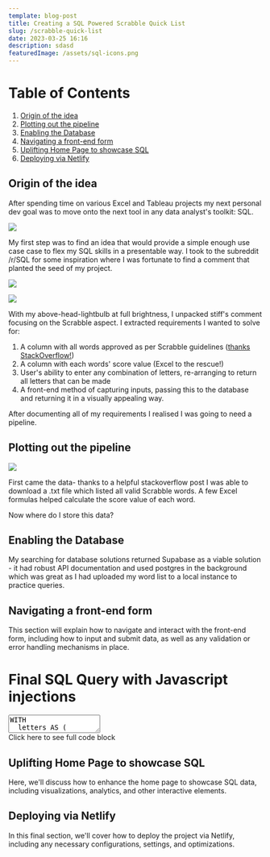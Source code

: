 ```yaml
---
template: blog-post
title: Creating a SQL Powered Scrabble Quick List
slug: /scrabble-quick-list
date: 2023-03-25 16:16
description: sdasd
featuredImage: /assets/sql-icons.png
---
```

<!DOCTYPE html>

<html>
<head>
	<title>Table of Contents</title>
</head>
<body>
	<h1>Table of Contents</h1>
	<ol>
		<!-- Link to section 1: Origin of the idea -->
		<li><a href="#section1">Origin of the idea</a></li>
		<!-- Link to section 2: Plotting out the pipeline -->
		<li><a href="#section2">Plotting out the pipeline</a></li>
		<!-- Link to section 3: Enabling the Database -->
		<li><a href="#section3">Enabling the Database</a></li>
		<!-- Link to section 4: Navigating a front-end form -->
		<li><a href="#section4">Navigating a front-end form</a></li>
		<!-- Link to section 5: Uplifting Home Page to showcase SQL -->
		<li><a href="#section5">Uplifting Home Page to showcase SQL</a></li>
		<!-- Link to section 6: Deploying via Netlify -->
		<li><a href="#section6">Deploying via Netlify</a></li>
	</ol>

<!--StartFragment-->

<!-- Section 1: Origin of the idea --> 

<h2 id="section1">Origin of the idea</h2> 

<p>

A﻿fter spending time on various Excel and Tableau projects my next personal dev goal was to move onto the next tool in any data analyst's toolkit: SQL.

![](/assets/image001.png)

M﻿y first step was to find an idea that would provide a simple enough use case case to flex my SQL skills in a presentable way. I took to the subreddit /r/SQL for some inspiration where I was fortunate to find a comment that planted the seed of my project. 

![](/assets/origin_of_idea.png)

![](/assets/origin_of_idea_v2.png)

W﻿ith my above-head-lightbulb at full brightness, I unpacked stiff's comment focusing on the Scrabble aspect. I extracted requirements I wanted to solve for:

1. A﻿ column with all words approved as per Scrabble guidelines ([thanks StackOverflow!](https://boardgames.stackexchange.com/questions/38366/latest-collins-scrabble-words-list-in-text-file))
2. A﻿ column with each words' score value (Excel to the rescue!)
3. User's ability to enter any combination of letters, re-arranging to return all letters that can be made
4. A﻿ front-end method of capturing inputs, passing this to the database and returning it in a visually appealing way.

A﻿fter documenting all of my requirements I realised I was going to need a pipeline.

</p> 

<!-- Section 2: Plotting out the pipeline --> 

<h2 id="section2">Plotting out the pipeline</h2> 

<p>

![](/assets/data-pipeline.drawio.png)

F﻿irst came the data- thanks to a helpful stackoverflow post I was able to download a .txt file which listed all valid Scrabble words. A few Excel formulas helped calculate the score value of each word.

N﻿ow where do I store this data?

</p> 

<!-- Section 3: Enabling the Database --> 

<h2 id="section3">Enabling the Database</h2> 

<p>

My searching for database solutions returned Supabase as a viable solution - it had robust API documentation and used postgres in the background which was great as I had uploaded my word list to a local instance to practice queries.

</p> 

<!-- Section 4: Navigating a front-end form --> 

<h2 id="section4">Navigating a front-end form</h2> 

<p>

This section will explain how to navigate and interact with the front-end form, including how to input and submit data, as well as any validation or error handling mechanisms in place.

<!DOCTYPE html>

<html lang="en">
<head>
<meta charset="UTF-8">
<meta name="viewport" content="width=device-width, initial-scale=1.0">
<title>Expandable SQL Text Box</title>
<style>
  .sql-code-container {
    position: relative;
  }
  
  textarea {
    width: 100%;
    min-height: 100px;
    overflow: hidden;
    resize: none;
  }
  
  .toggle-btn {
    position: absolute;
    right: 0;
    bottom: 0;
    background-color: lightgray;
    padding: 4px 8px;
    cursor: pointer;
    user-select: none;
  }
</style>
<script>
  function toggleFullCode() {
    var textarea = document.getElementById("sqlCode");
    var toggleBtn = document.getElementById("toggleBtn");
    
    if (textarea.style.maxHeight === "180px") {
      textarea.style.maxHeight = "none";
      toggleBtn.innerHTML = "Click here to see only the first 10 lines";
    } else {
      textarea.style.maxHeight = "180px";
      toggleBtn.innerHTML = "Click here to see full code block";
    }
    
    autoResize(textarea);
  }
  
  function autoResize(textarea) {
    textarea.style.height = 'auto';
    textarea.style.height = (textarea.scrollHeight) + 'px';
  }
</script>
</head>
<body>
  <h1>Final SQL Query with Javascript injections</h1>
  <div class="sql-code-container">
    <textarea id="sqlCode" oninput="autoResize(this)" style="max-height: 180px;">WITH
  letters AS (
    SELECT
      unnest(
        ARRAY\[
          {{textInput1.value.toUpperCase()}},
          {{textInput2.value.toUpperCase()}},
          {{textInput3.value.toUpperCase()}},
          {{textInput4.value.toUpperCase()}},
          {{textInput5.value.toUpperCase()}},
          {{textInput6.value.toUpperCase()}},
          {{textInput7.value.toUpperCase()}},
          {{textInput8.value.toUpperCase()}},
          {{textInput9.value.toUpperCase()}},
          {{textInput10.value.toUpperCase()}},
          {{textInput11.value.toUpperCase()}},
          {{textInput12.value.toUpperCase()}},
          {{textInput13.value.toUpperCase()}},
          {{textInput14.value.toUpperCase()}},
          {{textInput15.value.toUpperCase()}}
        ]
      ) AS letter
  ),
  letter_counts AS (
    SELECT
      letter,
      COUNT(\*) AS count
    FROM
      letters
    GROUP BY
      letter
  )
SELECT
  "Actual_Word",
  "Value"
FROM
  scrabble_Sql
  JOIN letter_counts ON (
    LENGTH("Actual_Word") - LENGTH(REPLACE("Actual_Word", letter_counts.letter, ''))
  ) <= letter_counts.count
WHERE
  LENGTH("Actual_Word") <= (
    SELECT
      COUNT(\*)
    FROM
      letters
  )
  AND NOT EXISTS (
    SELECT
      1
    FROM
      regexp_split_to_table("Actual_Word", '') char
    WHERE
      char NOT IN (
        SELECT
          letter
        FROM
          letters
      )
  )
GROUP BY
  "Actual_Word",
  "Value"
HAVING
  COUNT(*) = (
    SELECT
      COUNT(DISTINCT letter)
    FROM
      letters
  )
ORDER BY
  "Value" DESC;</textarea>
    <div id="toggleBtn" class="toggle-btn" onclick="toggleFullCode()">Click here to see full code block</div>
  </div>
</body>
</html>

</p> 

<!-- Section 5: Uplifting Home Page to showcase SQL --> 

<h2 id="section5">Uplifting Home Page to showcase SQL</h2> 

<p>

Here, we'll discuss how to enhance the home page to showcase SQL data, including visualizations, analytics, and other interactive elements.</p> <!-- Section 6: Deploying via Netlify --> <h2 id="section6">Deploying via Netlify</h2> <p>In this final section, we'll cover how to deploy the project via Netlify, including any necessary configurations, settings, and optimizations.

</p> 

</body> 

</html>

<!--EndFragment-->